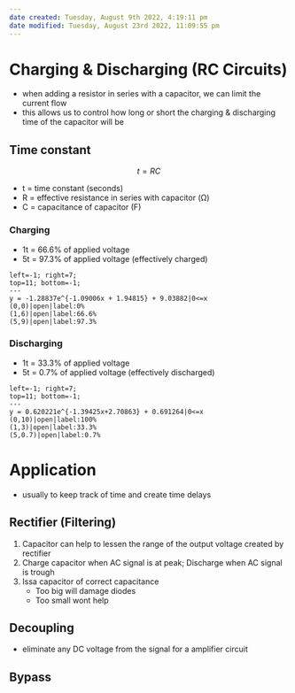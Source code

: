 ```yaml
---
date created: Tuesday, August 9th 2022, 4:19:11 pm
date modified: Tuesday, August 23rd 2022, 11:09:55 pm
---
```


# Charging & Discharging (RC Circuits)

- when adding a resistor in series with a capacitor, we can limit the current flow
- this allows us to control how long or short the charging & discharging time of the capacitor will be

## Time constant

$$ t = RC $$
- t = time constant (seconds)
- R = effective resistance in series with capacitor (Ω)
- C = capacitance of capacitor (F)

### Charging

- 1t = 66.6% of applied voltage
- 5t = 97.3% of applied voltage (effectively charged)

```desmos-graph
left=-1; right=7;
top=11; bottom=-1;
---
y = -1.28837e^{-1.09006x + 1.94815} + 9.03882|0<=x
(0,0)|open|label:0%
(1,6)|open|label:66.6%
(5,9)|open|label:97.3%
```

### Discharging

- 1t = 33.3% of applied voltage
- 5t = 0.7% of applied voltage (effectively discharged)

```desmos-graph
left=-1; right=7;
top=11; bottom=-1;
---
y = 0.620221e^{-1.39425x+2.70863} + 0.691264|0<=x
(0,10)|open|label:100%
(1,3)|open|label:33.3%
(5,0.7)|open|label:0.7%
```

# Application

- usually to keep track of time and create time delays

## Rectifier (Filtering)

1. Capacitor can help to lessen the range of the output voltage created by rectifier
2. Charge capacitor when AC signal is at peak; Discharge when AC signal is trough
3. Issa capacitor of correct capacitance
	- Too big will damage diodes
	- Too small wont help

## Decoupling

- eliminate any DC voltage from the signal for a amplifier circuit

## Bypass